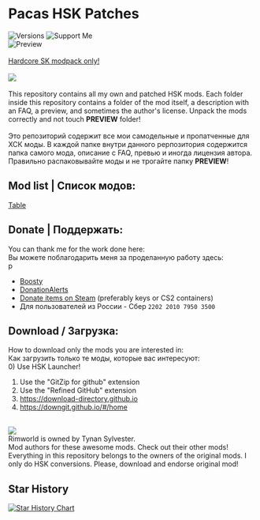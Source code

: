 # Pacas HSK Patches
![Versions](https://img.shields.io/badge/version-1.3--1.5-blue?style=for-the-badge)
![Support Me](https://img.shields.io/badge/boosty-support_me-red?style=for-the-badge&logo=boosty&labelColor=grey&link=https%3A%2F%2Fboosty.to%2Fpacas)<br>
![Preview](/mod_preview.png?raw=true "Preview")<br><br>
[Hardcore SK modpack only!](https://github.com/skyarkhangel/Hardcore-SK/tree/development)
<br><br>
<img src="https://i.imgur.com/svEwA2k.png"><br><br>
This repository contains all my own and patched HSK mods. Each folder inside this repository contains a folder of the mod itself, a description with an FAQ, a preview, and sometimes the author's license. Unpack the mods correctly and not touch __PREVIEW__ folder!<br><br>
Это репозиторий содержит все мои самодельные и пропатченные для ХСК моды. В каждой папке внутри данного реpпозитория содержится папка самого мода, описание с FAQ, превью и иногда лицензия автора. Правильно распаковывайте моды и не трогайте папку __PREVIEW__!<br>

## Mod list | Список модов:<br>
[Table](https://www.pacas.dev/mods/patches.php)

## Donate | Поддержать:<br>
You can thank me for the work done here:<br>
Вы можете поблагодарить меня за проделанную работу здесь:<br>p
- [Boosty](https://boosty.to/pacas)
- [DonationAlerts](https://www.donationalerts.com/r/pacas)
- [Donate items on Steam](https://steamcommunity.com/tradeoffer/new/?partner=93729960&token=dgWxX8tO) (preferably keys or CS2 containers)<br>
- Для пользователей из России - Сбер `2202 2010 7950 3500`<br>

## Download / Загрузка:<br>
How to download only the mods you are interested in:<br>
Как загрузить только те моды, которые вас интересуют:<br>
0) Use HSK Launcher!
1) Use the "GitZip for github" extension<br>
2) Use the "Refined GitHub" extension<br>
3) https://download-directory.github.io<br>
4) https://downgit.github.io/#/home<br>

<br>
<img src="https://i.imgur.com/fdngbbh.png"><br>
Rimworld is owned by Tynan Sylvester.<br>
Mod authors for these awesome mods. Check out their other mods!<br>
Everything in this repository belongs to the owners of the original mods. I only do HSK conversions. Please, download and endorse original mod!<br>


## Star History
[![Star History Chart](https://api.star-history.com/svg?repos=pacas/Pacas-HSK-Patches&type=Date)](https://www.star-history.com/#pacas/Pacas-HSK-Patches&Date)